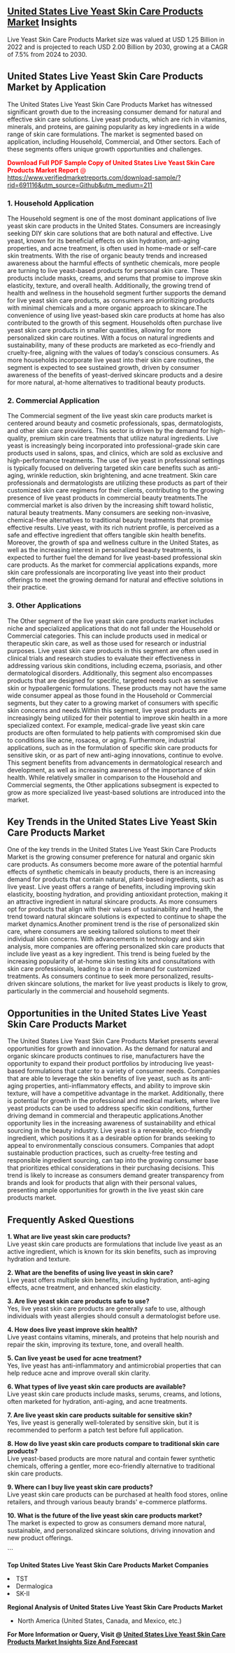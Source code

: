 <h2><a href="https://www.verifiedmarketreports.com/download-sample/?rid=691116&amp;utm_source=Github&amp;utm_medium=211" target="_blank">United States Live Yeast Skin Care Products Market</a> Insights</h2><p>Live Yeast Skin Care Products Market size was valued at USD 1.25 Billion in 2022 and is projected to reach USD 2.00 Billion by 2030, growing at a CAGR of 7.5% from 2024 to 2030.</p><p><h2>United States Live Yeast Skin Care Products Market by Application</h2><p>The United States Live Yeast Skin Care Products Market has witnessed significant growth due to the increasing consumer demand for natural and effective skin care solutions. Live yeast products, which are rich in vitamins, minerals, and proteins, are gaining popularity as key ingredients in a wide range of skin care formulations. The market is segmented based on application, including Household, Commercial, and Other sectors. Each of these segments offers unique growth opportunities and challenges. <p><span class=""><span style="color: #ff0000;"><strong>Download Full PDF Sample Copy of United States Live Yeast Skin Care Products Market Report</strong> @ </span><a href="https://www.verifiedmarketreports.com/download-sample/?rid=691116&amp;utm_source=Github&amp;utm_medium=211" target="_blank">https://www.verifiedmarketreports.com/download-sample/?rid=691116&amp;utm_source=Github&amp;utm_medium=211</a></span></p><h3>1. Household Application</h3><p>The Household segment is one of the most dominant applications of live yeast skin care products in the United States. Consumers are increasingly seeking DIY skin care solutions that are both natural and effective. Live yeast, known for its beneficial effects on skin hydration, anti-aging properties, and acne treatment, is often used in home-made or self-care skin treatments. With the rise of organic beauty trends and increased awareness about the harmful effects of synthetic chemicals, more people are turning to live yeast-based products for personal skin care. These products include masks, creams, and serums that promise to improve skin elasticity, texture, and overall health. Additionally, the growing trend of health and wellness in the household segment further supports the demand for live yeast skin care products, as consumers are prioritizing products with minimal chemicals and a more organic approach to skincare.The convenience of using live yeast-based skin care products at home has also contributed to the growth of this segment. Households often purchase live yeast skin care products in smaller quantities, allowing for more personalized skin care routines. With a focus on natural ingredients and sustainability, many of these products are marketed as eco-friendly and cruelty-free, aligning with the values of today’s conscious consumers. As more households incorporate live yeast into their skin care routines, the segment is expected to see sustained growth, driven by consumer awareness of the benefits of yeast-derived skincare products and a desire for more natural, at-home alternatives to traditional beauty products.</p><h3>2. Commercial Application</h3><p>The Commercial segment of the live yeast skin care products market is centered around beauty and cosmetic professionals, spas, dermatologists, and other skin care providers. This sector is driven by the demand for high-quality, premium skin care treatments that utilize natural ingredients. Live yeast is increasingly being incorporated into professional-grade skin care products used in salons, spas, and clinics, which are sold as exclusive and high-performance treatments. The use of live yeast in professional settings is typically focused on delivering targeted skin care benefits such as anti-aging, wrinkle reduction, skin brightening, and acne treatment. Skin care professionals and dermatologists are utilizing these products as part of their customized skin care regimens for their clients, contributing to the growing presence of live yeast products in commercial beauty treatments.The commercial market is also driven by the increasing shift toward holistic, natural beauty treatments. Many consumers are seeking non-invasive, chemical-free alternatives to traditional beauty treatments that promise effective results. Live yeast, with its rich nutrient profile, is perceived as a safe and effective ingredient that offers tangible skin health benefits. Moreover, the growth of spa and wellness culture in the United States, as well as the increasing interest in personalized beauty treatments, is expected to further fuel the demand for live yeast-based professional skin care products. As the market for commercial applications expands, more skin care professionals are incorporating live yeast into their product offerings to meet the growing demand for natural and effective solutions in their practice.</p><h3>3. Other Applications</h3><p>The Other segment of the live yeast skin care products market includes niche and specialized applications that do not fall under the Household or Commercial categories. This can include products used in medical or therapeutic skin care, as well as those used for research or industrial purposes. Live yeast skin care products in this segment are often used in clinical trials and research studies to evaluate their effectiveness in addressing various skin conditions, including eczema, psoriasis, and other dermatological disorders. Additionally, this segment also encompasses products that are designed for specific, targeted needs such as sensitive skin or hypoallergenic formulations. These products may not have the same wide consumer appeal as those found in the Household or Commercial segments, but they cater to a growing market of consumers with specific skin concerns and needs.Within this segment, live yeast products are increasingly being utilized for their potential to improve skin health in a more specialized context. For example, medical-grade live yeast skin care products are often formulated to help patients with compromised skin due to conditions like acne, rosacea, or aging. Furthermore, industrial applications, such as in the formulation of specific skin care products for sensitive skin, or as part of new anti-aging innovations, continue to evolve. This segment benefits from advancements in dermatological research and development, as well as increasing awareness of the importance of skin health. While relatively smaller in comparison to the Household and Commercial segments, the Other applications subsegment is expected to grow as more specialized live yeast-based solutions are introduced into the market.</p><h2>Key Trends in the United States Live Yeast Skin Care Products Market</h2><p>One of the key trends in the United States Live Yeast Skin Care Products Market is the growing consumer preference for natural and organic skin care products. As consumers become more aware of the potential harmful effects of synthetic chemicals in beauty products, there is an increasing demand for products that contain natural, plant-based ingredients, such as live yeast. Live yeast offers a range of benefits, including improving skin elasticity, boosting hydration, and providing antioxidant protection, making it an attractive ingredient in natural skincare products. As more consumers opt for products that align with their values of sustainability and health, the trend toward natural skincare solutions is expected to continue to shape the market dynamics.Another prominent trend is the rise of personalized skin care, where consumers are seeking tailored solutions to meet their individual skin concerns. With advancements in technology and skin analysis, more companies are offering personalized skin care products that include live yeast as a key ingredient. This trend is being fueled by the increasing popularity of at-home skin testing kits and consultations with skin care professionals, leading to a rise in demand for customized treatments. As consumers continue to seek more personalized, results-driven skincare solutions, the market for live yeast products is likely to grow, particularly in the commercial and household segments.</p><h2>Opportunities in the United States Live Yeast Skin Care Products Market</h2><p>The United States Live Yeast Skin Care Products Market presents several opportunities for growth and innovation. As the demand for natural and organic skincare products continues to rise, manufacturers have the opportunity to expand their product portfolios by introducing live yeast-based formulations that cater to a variety of consumer needs. Companies that are able to leverage the skin benefits of live yeast, such as its anti-aging properties, anti-inflammatory effects, and ability to improve skin texture, will have a competitive advantage in the market. Additionally, there is potential for growth in the professional and medical markets, where live yeast products can be used to address specific skin conditions, further driving demand in commercial and therapeutic applications.Another opportunity lies in the increasing awareness of sustainability and ethical sourcing in the beauty industry. Live yeast is a renewable, eco-friendly ingredient, which positions it as a desirable option for brands seeking to appeal to environmentally conscious consumers. Companies that adopt sustainable production practices, such as cruelty-free testing and responsible ingredient sourcing, can tap into the growing consumer base that prioritizes ethical considerations in their purchasing decisions. This trend is likely to increase as consumers demand greater transparency from brands and look for products that align with their personal values, presenting ample opportunities for growth in the live yeast skin care products market.</p><h2>Frequently Asked Questions</h2><p><strong>1. What are live yeast skin care products?</strong><br>Live yeast skin care products are formulations that include live yeast as an active ingredient, which is known for its skin benefits, such as improving hydration and texture.</p><p><strong>2. What are the benefits of using live yeast in skin care?</strong><br>Live yeast offers multiple skin benefits, including hydration, anti-aging effects, acne treatment, and enhanced skin elasticity.</p><p><strong>3. Are live yeast skin care products safe to use?</strong><br>Yes, live yeast skin care products are generally safe to use, although individuals with yeast allergies should consult a dermatologist before use.</p><p><strong>4. How does live yeast improve skin health?</strong><br>Live yeast contains vitamins, minerals, and proteins that help nourish and repair the skin, improving its texture, tone, and overall health.</p><p><strong>5. Can live yeast be used for acne treatment?</strong><br>Yes, live yeast has anti-inflammatory and antimicrobial properties that can help reduce acne and improve overall skin clarity.</p><p><strong>6. What types of live yeast skin care products are available?</strong><br>Live yeast skin care products include masks, serums, creams, and lotions, often marketed for hydration, anti-aging, and acne treatments.</p><p><strong>7. Are live yeast skin care products suitable for sensitive skin?</strong><br>Yes, live yeast is generally well-tolerated by sensitive skin, but it is recommended to perform a patch test before full application.</p><p><strong>8. How do live yeast skin care products compare to traditional skin care products?</strong><br>Live yeast-based products are more natural and contain fewer synthetic chemicals, offering a gentler, more eco-friendly alternative to traditional skin care products.</p><p><strong>9. Where can I buy live yeast skin care products?</strong><br>Live yeast skin care products can be purchased at health food stores, online retailers, and through various beauty brands' e-commerce platforms.</p><p><strong>10. What is the future of the live yeast skin care products market?</strong><br>The market is expected to grow as consumers demand more natural, sustainable, and personalized skincare solutions, driving innovation and new product offerings.</p>```</p><p><strong>Top United States Live Yeast Skin Care Products Market Companies</strong></p><div data-test-id=""><p><li>TST</li><li> Dermalogica</li><li> SK-II</li></p><div><strong>Regional Analysis of&nbsp;United States Live Yeast Skin Care Products Market</strong></div><ul><li dir="ltr"><p dir="ltr">North America&nbsp;(United States, Canada, and Mexico, etc.)</p></li></ul><p><strong>For More Information or Query, Visit @&nbsp;</strong><strong><a href="https://www.verifiedmarketreports.com/product/live-yeast-skin-care-products-market/?utm_source=Github&amp;utm_medium=211" target="_blank">United States Live Yeast Skin Care Products Market Insights Size And Forecast</a></strong></p></div>
